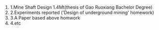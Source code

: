   1. 1.Mine Shaft Design 1.4Mt(thesis of Gao Ruoxiang Bachelor Degree)
  1. 2.Experiments reported ('Design of underground mining' homework)
  1. 3.A Paper based above homwork
  1. 4.etc
